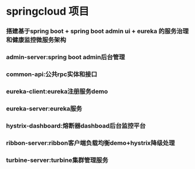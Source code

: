 # springcloud 项目
### 搭建基于spring boot + spring boot admin ui + eureka 的服务治理和健康监控微服务架构

### admin-server:spring boot admin后台管理
### common-api:公共rpc实体和接口
### eureka-client:eureka注册服务demo
### eureka-server:eureka服务
### hystrix-dashboard:熔断器dashboad后台监控平台
### ribbon-server:ribbon客户端负载均衡demo+hystrix降级处理
### turbine-server:turbine集群管理服务